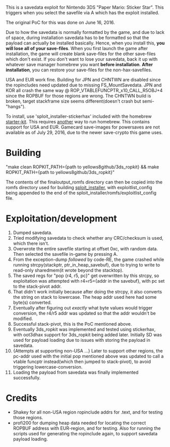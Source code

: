 This is a savedata exploit for Nintendo 3DS "Paper Mario: Sticker Star". This triggers when you select the savefile via A which has the exploit installed.

The original PoC for this was done on June 16, 2016.

Due to how the savedata is normally formatted by the game, and due to lack of space, during installation savedata has to be formatted so that the payload can actually be installed basically. Hence, when you install this, **you will lose all of your save-files**. When you first launch the game after installation, the game will create blank save-files for the other save-files which don't exist. If you don't want to lose your savedata, back it up with whatever save manager homebrew you want **before installation**. **After installation**, you can restore your save-files for the non-hax-savefiles.

USA and EUR work fine. Building for JPN and CHNTWN are disabled since the ropincludes need updated due to missing FS_MountSavedata. JPN and KOR all crash the same way @ ROP_VTABLEFUNCPTR_x10_CALL_R5OBJ+4 since the ROPBUF for those regions are wrong. The CHNTWN build is broken, target stackframe size seems different(doesn't crash but semi-"hangs").

To install, use 'sploit_installer-stickerhax' included with the homebrew [starter-kit](https://smealum.github.io/3ds/). This requires [another](https://www.3dbrew.org/wiki/Homebrew_Exploits) way to run homebrew. This contains support for USA and EUR. Gamecard save-images for powersaves are not available as of July 29, 2016, due to the newer save-crypto this game uses.

# Building
"make clean ROPKIT_PATH={path to yellows8github/3ds_ropkit} && make ROPKIT_PATH={path to yellows8github/3ds_ropkit}"

The contents of the finaloutput_romfs directory can then be copied into the romfs directory used for building [sploit_installer](https://github.com/smealum/sploit_installer), with exploitlist_config being appended to the end of the sploit_installer/romfs/exploitlist_config file.

# Exploitation/development
1. Dumped savedata.
2. Tried modifying savedata to check whether any CRC/checksum is used, which there isn't.
3. Overwrote the entire savefile starting at offset 0xc, with random data. Then selected the savefile in-game by pressing A.
4. From the exception-dump *followed* by code-RE, the game crashed while running strcpy(stackptr, ptr_in_heap_savebuf), due to trying to write to read-only sharedmem(it wrote beyond the stacktop).
5. The saved regs for "pop {r4, r5, pc}" get overwritten by this strcpy, so exploitation was attempted with r4=r5={addr in the savebuf}, with pc set to the stack-pivot addr.
6. That didn't work initially because after doing the strcpy, it also converts the string on stack to lowercase. The heap addr used here had some byte(s) converted.
7. Eventually after figuring out *exactly* what byte values would trigger conversion, the r4/r5 addr was updated so that the addr wouldn't be modified.
8. Successful stack-pivot, this is the PoC mentioned above.
9. Eventually 3ds_ropkit was implemented and tested using stickerhax, with oot3dhax support for 3ds_ropkit being added later. Initially SD was used for payload loading due to issues with storing the payload in savedata.
10. {Attempts at supporting non-USA ...} Later to support other regions, the pc-addr used with the initial pop mentioned above was updated to call a vtable funcptr instead(which then jumped to stack-pivot), to avoid triggering lowercase-conversion.
11. Loading the payload from savedata was finally implemented successfully.

# Credits
* Shakey for all non-USA region ropinclude addrs for .text, and for testing those regions.
* profi200 for dumping heap data needed for locating the correct ROPBUF address with EUR-region, and for testing. Also for running the scripts used for generating the ropinclude again, to support savedata payload loading.

